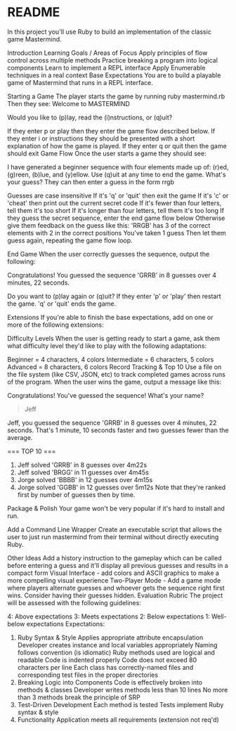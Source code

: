 # README

In this project you'll use Ruby to build an implementation of the classic game Mastermind.

Introduction
Learning Goals / Areas of Focus
Apply principles of flow control across multiple methods
Practice breaking a program into logical components
Learn to implement a REPL interface
Apply Enumerable techniques in a real context
Base Expectations
You are to build a playable game of Mastermind that runs in a REPL interface.

Starting a Game
The player starts the game by running ruby mastermind.rb
Then they see:
Welcome to MASTERMIND

Would you like to (p)lay, read the (i)nstructions, or (q)uit?
>
If they enter p or play then they enter the game flow described below.
If they enter i or instructions they should be presented with a short explanation of how the game is played.
If they enter q or quit then the game should exit
Game Flow
Once the user starts a game they should see:

I have generated a beginner sequence with four elements made up of: (r)ed,
(g)reen, (b)lue, and (y)ellow. Use (q)uit at any time to end the game.
What's your guess?
They can then enter a guess in the form rrgb

Guesses are case insensitive
If it's 'q' or 'quit' then exit the game
If it's 'c' or 'cheat' then print out the current secret code
If it's fewer than four letters, tell them it's too short
If it's longer than four letters, tell them it's too long
If they guess the secret sequence, enter the end game flow below
Otherwise give them feedback on the guess like this:
'RRGB' has 3 of the correct elements with 2 in the correct positions
You've taken 1 guess
Then let them guess again, repeating the game flow loop.

End Game
When the user correctly guesses the sequence, output the following:

Congratulations! You guessed the sequence 'GRRB' in 8 guesses over 4 minutes,
22 seconds.

Do you want to (p)lay again or (q)uit?
If they enter 'p' or 'play' then restart the game. 'q' or 'quit' ends the game.

Extensions
If you're able to finish the base expectations, add on one or more of the following extensions:

Difficulty Levels
When the user is getting ready to start a game, ask them what difficulty level they'd like to play with the following adaptations:

Beginner = 4 characters, 4 colors
Intermediate = 6 characters, 5 colors
Advanced = 8 characters, 6 colors
Record Tracking & Top 10
Use a file on the file system (like CSV, JSON, etc) to track completed games across runs of the program. When the user wins the game, output a message like this:

Congratulations! You've guessed the sequence! What's your name?

> Jeff

Jeff, you guessed the sequence 'GRRB' in 8 guesses over 4 minutes,
22 seconds. That's 1 minute, 10 seconds faster and two guesses fewer than the
average.

=== TOP 10 ===
1. Jeff solved 'GRRB' in 8 guesses over 4m22s
2. Jeff solved 'BRGG' in 11 guesses over 4m45s
3. Jorge solved 'BBBB' in 12 guesses over 4m15s
4. Jorge solved 'GGBB' in 12 guesses over 5m12s
Note that they're ranked first by number of guesses then by time.

Package & Polish
Your game won't be very popular if it's hard to install and run.

Add a Command Line Wrapper
Create an executable script that allows the user to just run mastermind from their terminal without directly executing Ruby.

Other Ideas
Add a history instruction to the gameplay which can be called before entering a guess and it'll display all previous guesses and results in a compact form
Visual Interface - add colors and ASCII graphics to make a more compelling visual experience
Two-Player Mode - Add a game mode where players alternate guesses and whoever gets the sequence right first wins. Consider having their guesses hidden.
Evaluation Rubric
The project will be assessed with the following guidelines:

4: Above expectations
3: Meets expectations
2: Below expectations
1: Well-below expectations
Expectations:

1. Ruby Syntax & Style
Applies appropriate attribute encapsulation
Developer creates instance and local variables appropriately
Naming follows convention (is idiomatic)
Ruby methods used are logical and readable
Code is indented properly
Code does not exceed 80 characters per line
Each class has correctly-named files and corresponding test files in the proper directories
2. Breaking Logic into Components
Code is effectively broken into methods & classes
Developer writes methods less than 10 lines
No more than 3 methods break the principle of SRP
3. Test-Driven Development
Each method is tested
Tests implement Ruby syntax & style
4. Functionality
Application meets all requirements (extension not req'd)
